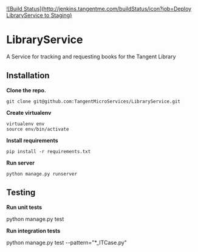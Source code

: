 [![Build Status](http://jenkins.tangentme.com/buildStatus/icon?job=Deploy LibraryService to Staging)](http://jenkins.tangentme.com/view/MicroServices/job/Deploy%20LibraryService%20to%20Staging/)

# LibraryService
A Service for tracking and requesting books for the Tangent Library

## Installation 

**Clone the repo.**

    git clone git@github.com:TangentMicroServices/LibraryService.git

**Create virtualenv**

    virtualenv env
    source env/bin/activate

**Install requirements**

    pip install -r requirements.txt

**Run server**

    python manage.py runserver

## Testing

**Run unit tests**
 
   python manage.py test

**Run integration tests**

   python manage.py test --pattern="*_ITCase.py"
